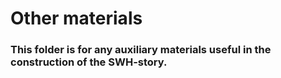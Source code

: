 # Other materials

### This folder is for any auxiliary materials useful in the construction of the SWH-story.
